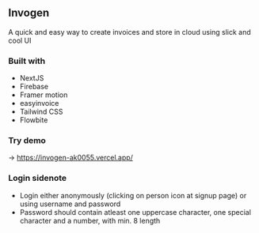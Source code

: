## Invogen

A quick and easy way to create invoices and store in cloud using slick and cool UI

### Built with

- NextJS
- Firebase
- Framer motion
- easyinvoice
- Tailwind CSS
- Flowbite

### Try demo
-> https://invogen-ak0055.vercel.app/

### Login sidenote

- Login either anonymously (clicking on person icon at signup page) or using username and password
- Password should contain atleast one uppercase character, one special character and a number, with min. 8 length
